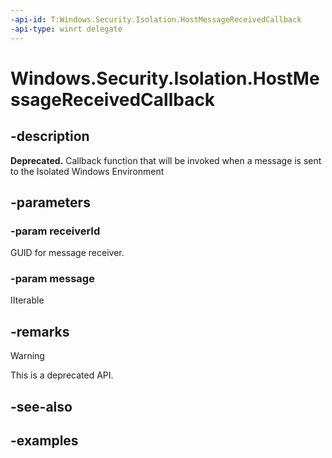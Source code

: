 ```yaml
---
-api-id: T:Windows.Security.Isolation.HostMessageReceivedCallback
-api-type: winrt delegate
---
```


# Windows.Security.Isolation.HostMessageReceivedCallback

<!--
public delegate void HostMessageReceivedCallback(Guid receiverId, IReadOnlyList<object> message);
-->

## -description

**Deprecated.** Callback function that will be invoked when a message is sent to the Isolated Windows Environment

## -parameters

### -param receiverId

GUID for message receiver.

### -param message

IIterable

## -remarks

> [!WARNING]
> This is a deprecated API.

## -see-also

## -examples
